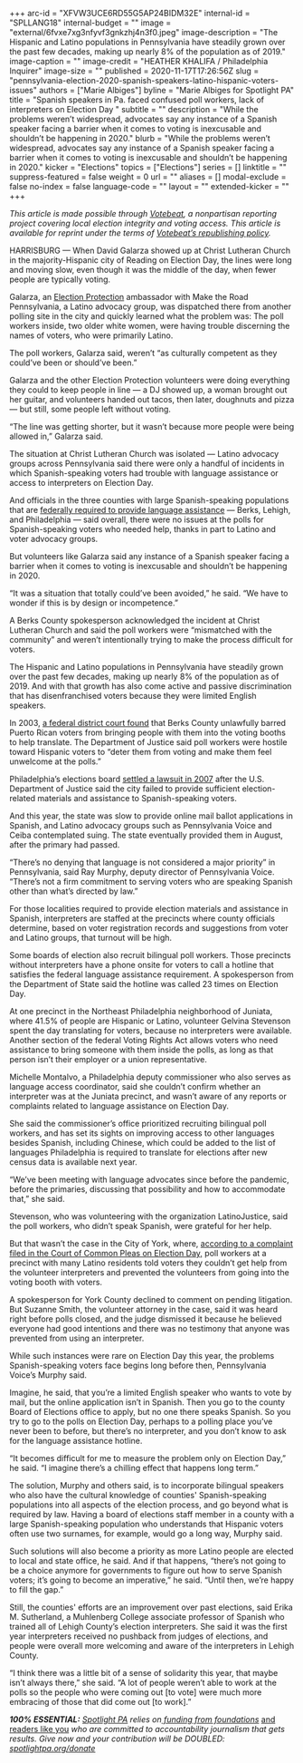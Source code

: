 +++
arc-id = "XFVW3UCE6RD55G5AP24BIDM32E"
internal-id = "SPLLANG18"
internal-budget = ""
image = "external/6fvxe7xg3nfyvf3gnkzhj4n3f0.jpeg"
image-description = "The Hispanic and Latino populations in Pennsylvania have steadily grown over the past few decades, making up nearly 8% of the population as of 2019."
image-caption = ""
image-credit = "HEATHER KHALIFA / Philadelphia Inquirer"
image-size = ""
published = 2020-11-17T17:26:56Z
slug = "pennsylvania-election-2020-spanish-speakers-latino-hispanic-voters-issues"
authors = ["Marie Albiges"]
byline = "Marie Albiges for Spotlight PA"
title = "Spanish speakers in Pa. faced confused poll workers, lack of interpreters on Election Day "
subtitle = ""
description = "While the problems weren’t widespread, advocates say any instance of a Spanish speaker facing a barrier when it comes to voting is inexcusable and shouldn’t be happening in 2020."
blurb = "While the problems weren’t widespread, advocates say any instance of a Spanish speaker facing a barrier when it comes to voting is inexcusable and shouldn’t be happening in 2020."
kicker = "Elections"
topics = ["Elections"]
series = []
linktitle = ""
suppress-featured = false
weight = 0
url = ""
aliases = []
modal-exclude = false
no-index = false
language-code = ""
layout = ""
extended-kicker = ""
+++

<i>This article is made possible through </i><a href="http://votebeat.org/"><i>Votebeat</i></a><i>, a nonpartisan reporting project covering local election integrity and voting access. This article is available for reprint under the terms of </i><a href="https://www.votebeat.org/pages/republishing"><i>Votebeat’s republishing policy</i></a><i>.</i>

HARRISBURG — When David Galarza showed up at Christ Lutheran Church in the majority-Hispanic city of Reading on Election Day, the lines were long and moving slow, even though it was the middle of the day, when fewer people are typically voting.

Galarza, an <a href="https://866ourvote.org/about/">Election Protection</a> ambassador with Make the Road Pennsylvania, a Latino advocacy group, was dispatched there from another polling site in the city and quickly learned what the problem was: The poll workers inside, two older white women, were having trouble discerning the names of voters, who were primarily Latino.

The poll workers, Galarza said, weren’t “as culturally competent as they could’ve been or should’ve been.”

Galarza and the other Election Protection volunteers were doing everything they could to keep people in line — a DJ showed up, a woman brought out her guitar, and volunteers handed out tacos, then later, doughnuts and pizza — but still, some people left without voting.

“The line was getting shorter, but it wasn’t because more people were being allowed in,” Galarza said.

The situation at Christ Lutheran Church was isolated — Latino advocacy groups across Pennsylvania said there were only a handful of incidents in which Spanish-speaking voters had trouble with language assistance or access to interpreters on Election Day.

<script src="https://www.spotlightpa.org/embed.js" async></script><div data-spl-embed-version="1" data-spl-src="https://www.spotlightpa.org/embeds/donate/?teaser_text=Spotlight%20PA%20provides%20essential%2C%20public-service%20journalism%20thanks%20to%20its%20dedicated%20and%20passionate%20members.%20%3Cb%3EJoin%20today%20and%20we'll%20DOUBLE%20your%20gift.%3C%2Fb%3E&cta_text=YES%2C%20DOUBLE%20MY%20GIFT&eyebrow_text=BECOME%20A%20MEMBER"></div>

And officials in the three counties with large Spanish-speaking populations that are <a href="https://www.justice.gov/crt/language-minority-citizens">federally required to provide language assistance</a> — Berks, Lehigh, and Philadelphia — said overall, there were no issues at the polls for Spanish-speaking voters who needed help, thanks in part to Latino and voter advocacy groups.

But volunteers like Galarza said any instance of a Spanish speaker facing a barrier when it comes to voting is inexcusable and shouldn’t be happening in 2020.

“It was a situation that totally could’ve been avoided,” he said. “We have to wonder if this is by design or incompetence.”

A Berks County spokesperson acknowledged the incident at Christ Lutheran Church and said the poll workers were “mismatched with the community” and weren’t intentionally trying to make the process difficult for voters.

The Hispanic and Latino populations in Pennsylvania have steadily grown over the past few decades, making up nearly 8% of the population as of 2019. And with that growth has also come active and passive discrimination that has disenfranchised voters because they were limited English speakers.

In 2003, <a href="https://www.justice.gov/crt/united-states-district-court-eastern-district-pennsylvania-1">a federal district court found</a> that Berks County unlawfully barred Puerto Rican voters from bringing people with them into the voting booths to help translate. The Department of Justice said poll workers were hostile toward Hispanic voters to “deter them from voting and make them feel unwelcome at the polls.”

Philadelphia’s elections board <a href="https://www.justice.gov/crt/case-document/file/1199171/download">settled a lawsuit in 2007</a> after the U.S. Department of Justice said the city failed to provide sufficient election-related materials and assistance to Spanish-speaking voters.

And this year, the state was slow to provide online mail ballot applications in Spanish, and Latino advocacy groups such as Pennsylvania Voice and Ceiba contemplated suing. The state eventually provided them in August, after the primary had passed.

“There’s no denying that language is not considered a major priority” in Pennsylvania, said Ray Murphy, deputy director of Pennsylvania Voice. “There’s not a firm commitment to serving voters who are speaking Spanish other than what’s directed by law.”

For those localities required to provide election materials and assistance in Spanish, interpreters are staffed at the precincts where county officials determine, based on voter registration records and suggestions from voter and Latino groups, that turnout will be high.

Some boards of election also recruit bilingual poll workers. Those precincts without interpreters have a phone onsite for voters to call a hotline that satisfies the federal language assistance requirement. A spokesperson from the Department of State said the hotline was called 23 times on Election Day.

At one precinct in the Northeast Philadelphia neighborhood of Juniata, where 41.5% of people are Hispanic or Latino, volunteer Gelvina Stevenson spent the day translating for voters, because no interpreters were available. Another section of the federal Voting Rights Act allows voters who need assistance to bring someone with them inside the polls, as long as that person isn’t their employer or a union representative.

Michelle Montalvo, a Philadelphia deputy commissioner who also serves as language access coordinator, said she couldn’t confirm whether an interpreter was at the Juniata precinct, and wasn’t aware of any reports or complaints related to language assistance on Election Day.

She said the commissioner’s office prioritized recruiting bilingual poll workers, and has set its sights on improving access to other languages besides Spanish, including Chinese, which could be added to the list of languages Philadelphia is required to translate for elections after new census data is available next year.

“We’ve been meeting with language advocates since before the pandemic, before the primaries, discussing that possibility and how to accommodate that,” she said.

Stevenson, who was volunteering with the organization LatinoJustice, said the poll workers, who didn’t speak Spanish, were grateful for her help.

But that wasn’t the case in the City of York, where, <a href="https://prothysearchnew.yorkcountypa.gov/(S(1kehczpesyknepfkc00tj31c))/Handlers/DocumentHandler.ashx?vid=2710107">according to a complaint filed in the Court of Common Pleas on Election Day,</a> poll workers at a precinct with many Latino residents told voters they couldn’t get help from the volunteer interpreters and prevented the volunteers from going into the voting booth with voters.

A spokesperson for York County declined to comment on pending litigation. But Suzanne Smith, the volunteer attorney in the case, said it was heard right before polls closed, and the judge dismissed it because he believed everyone had good intentions and there was no testimony that anyone was prevented from using an interpreter.

While such instances were rare on Election Day this year, the problems Spanish-speaking voters face begins long before then, Pennsylvania Voice’s Murphy said.

<script src="https://www.spotlightpa.org/embed.js" async></script><div data-spl-embed-version="1" data-spl-src="https://www.spotlightpa.org/embeds/newsletter/"></div>

Imagine, he said, that you’re a limited English speaker who wants to vote by mail, but the online application isn’t in Spanish. Then you go to the county Board of Elections office to apply, but no one there speaks Spanish. So you try to go to the polls on Election Day, perhaps to a polling place you’ve never been to before, but there’s no interpreter, and you don’t know to ask for the language assistance hotline.

“It becomes difficult for me to measure the problem only on Election Day,” he said. “I imagine there’s a chilling effect that happens long term.”

The solution, Murphy and others said, is to incorporate bilingual speakers who also have the cultural knowledge of counties' Spanish-speaking populations into all aspects of the election process, and go beyond what is required by law. Having a board of elections staff member in a county with a large Spanish-speaking population who understands that Hispanic voters often use two surnames, for example, would go a long way, Murphy said.

Such solutions will also become a priority as more Latino people are elected to local and state office, he said. And if that happens, “there’s not going to be a choice anymore for governments to figure out how to serve Spanish voters; it’s going to become an imperative,” he said. “Until then, we’re happy to fill the gap.”

Still, the counties' efforts are an improvement over past elections, said Erika M. Sutherland, a Muhlenberg College associate professor of Spanish who trained all of Lehigh County’s election interpreters. She said it was the first year interpreters received no pushback from judges of elections, and people were overall more welcoming and aware of the interpreters in Lehigh County.

“I think there was a little bit of a sense of solidarity this year, that maybe isn’t always there,” she said. “A lot of people weren’t able to work at the polls so the people who were coming out [to vote] were much more embracing of those that did come out [to work].”

<i><b>100% ESSENTIAL:</b></i><i> </i><a href="https://www.spotlightpa.org/"><i>Spotlight PA</i></a><i> relies on</i><a href="https://www.spotlightpa.org/support"><i> funding from foundations</i></a><i> </i><a href="https://www.spotlightpa.org/support">and readers like you</a><i> who are committed to accountability journalism that gets results. Give now and your contribution will be DOUBLED: </i><a href="https://www.spotlightpa.org/donate"><i>spotlightpa.org/donate</i></a>
